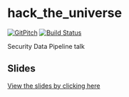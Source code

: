 # hack_the_universe

[![GitPitch](https://gitpitch.com/assets/badge.svg)](https://gitpitch.com/hotpeppersec/hack_the_universe/master) [![Build Status](https://travis-ci.org/hotpeppersec/hack_the_universe.svg?branch=master)](https://travis-ci.org/hotpeppersec/hack_the_universe)

Security Data Pipeline talk

## Slides

[View the slides by clicking here](https://gitpitch.com/hotpeppersec/hack_the_universe/)
